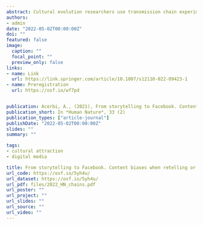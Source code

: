 ```yaml
---
abstract: Cultural evolution researchers use transmission chain experiments to investigate which content is more likely to survive when transmitted from one individual to another. These experiments resemble oral storytelling, where individuals need to understand, memorise, and reproduce the content. However, prominent contemporary forms of cultural transmission—think an online sharing—only involve the willingness to transmit the content. Here I present two fully preregistered online experiments that explicitly investigated the differences between these two modalities of transmission. The first experiment (N=1080) examined whether negative content, information eliciting disgust, and threat-related information were better transmitted than their neutral counterpart in a traditional transmission chain set-up. The second experiment (N=1200), used the same material, but participants were asked whether they would share or not the content in two conditions, in a large anonymous social network, or with their friends, in their favourite social network. Negative content was both better transmitted in transmission chain experiments and shared more than its neutral counterpart. Threat-related information was successful in transmission chain experiments but not when sharing, and, finally, information eliciting disgust was not advantaged in either. Overall, the results present a composite picture, suggesting that the interactions between the specific content and the medium of transmission are important and, possibly, that content biases are stronger when memorisation and reproduction are involved in the transmission—like in oral transmission—than when they are not—like in online sharing. Negative content seems to be reliably favored in both modalities of transmission.
authors:
- admin
date: "2022-05-02T00:00:00Z"
doi: ""
featured: false
image:
  caption: ""
  focal_point: ""
  preview_only: false
links:
- name: Link
  url: https://link.springer.com/article/10.1007/s12110-022-09423-1
- name: Preregistration
  url: https://osf.io/wf7pd


publication: Acerbi, A., (2021), From storytelling to Facebook. Content biases when retelling or sharing a story, *Human Nature*, 33 (2) 
publication_short: In *Human Nature*, 33 (2)
publication_types: ["article-journal"]
publishDate: "2022-05-02T00:00:00Z"
slides: ""
summary: ""

tags:
- cultural attraction
- digital media

title: From storytelling to Facebook. Content biases when retelling or sharing a story
url_code: https://osf.io/5yh4u/
url_dataset: https://osf.io/5yh4u/
url_pdf: files/2022_HN_chains.pdf
url_poster: ""
url_project: ""
url_slides: ""
url_source: ""
url_video: ""
---
```


